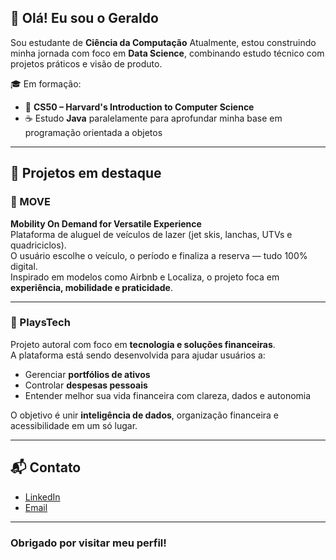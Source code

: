 ## 👋 Olá! Eu sou o Geraldo

Sou estudante de **Ciência da Computação** 
Atualmente, estou construindo minha jornada com foco em **Data Science**, combinando estudo técnico com projetos práticos e visão de produto.

🎓 Em formação:
- 📘 **CS50 – Harvard's Introduction to Computer Science**
- ☕ Estudo **Java** paralelamente para aprofundar minha base em programação orientada a objetos

---

## 🚀 Projetos em destaque

### 🔷 MOVE
**Mobility On Demand for Versatile Experience**  
Plataforma de aluguel de veículos de lazer (jet skis, lanchas, UTVs e quadriciclos).  
O usuário escolhe o veículo, o período e finaliza a reserva — tudo 100% digital.  
Inspirado em modelos como Airbnb e Localiza, o projeto foca em **experiência, mobilidade e praticidade**.

---

### 🔷 PlaysTech
Projeto autoral com foco em **tecnologia e soluções financeiras**.  
A plataforma está sendo desenvolvida para ajudar usuários a:
- Gerenciar **portfólios de ativos**
- Controlar **despesas pessoais**
- Entender melhor sua vida financeira com clareza, dados e autonomia

O objetivo é unir **inteligência de dados**, organização financeira e acessibilidade em um só lugar.

---

## 📬 Contato

- [LinkedIn](https://www.linkedin.com/in/seu-perfil)
- [Email](gegebastos27@gmail.com)

---

### Obrigado por visitar meu perfil!
